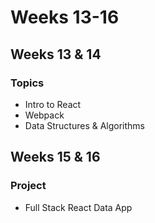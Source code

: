 # Weeks 13-16

## **Weeks 13 & 14**

### Topics

* Intro to React
* Webpack
* Data Structures & Algorithms

## Weeks 15 & 16

### Project

* Full Stack React Data App

